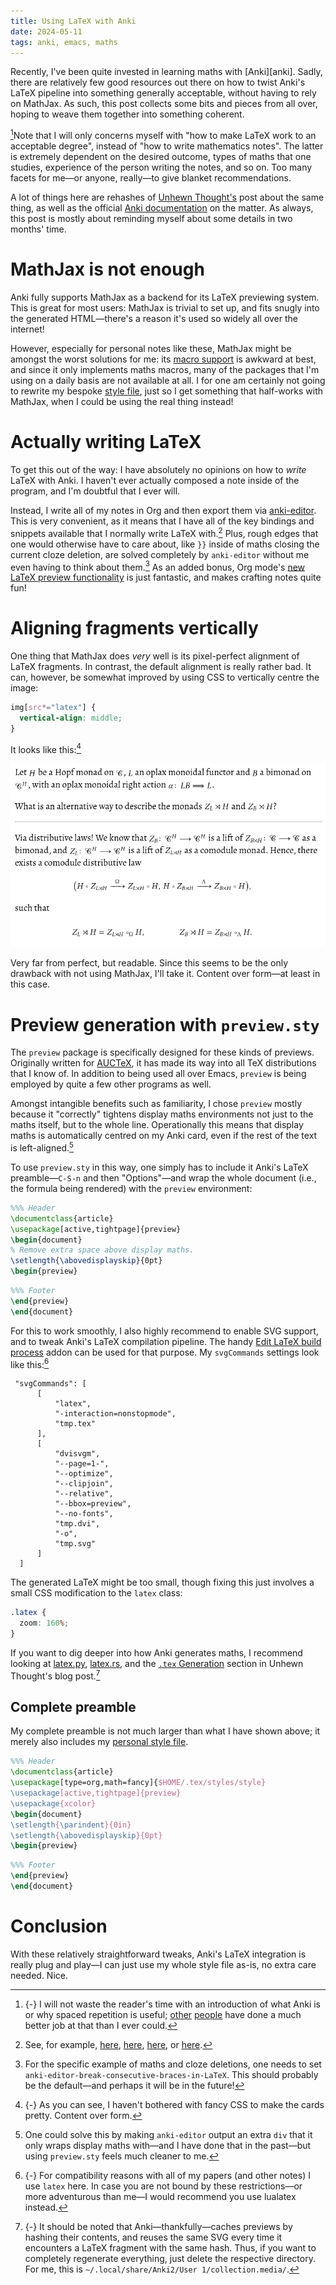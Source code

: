 ```yaml
---
title: Using LaTeX with Anki
date: 2024-05-11
tags: anki, emacs, maths
---
```


<p></p>
Recently, I've been quite invested in learning maths with [Anki][anki].
Sadly, there are relatively few good resources out there on how to
twist Anki's LaTeX pipeline into something generally acceptable,
without having to rely on MathJax.
As such, this post collects some bits and pieces from all over,
hoping to weave them together into something coherent.

<!--more-->

[^10]Note that I will only concerns myself with
"how to make LaTeX work to an acceptable degree",
instead of
"how to write mathematics notes".
The latter is extremely dependent on the desired outcome,
types of maths that one studies,
experience of the person writing the notes, and so on.
Too many facets for me—or anyone, really—to give blanket recommendations.

A lot of things here are rehashes of [Unhewn Thought's][anki-post]
post about the same thing,
as well as the official [Anki documentation](https://docs.ankiweb.net/math.html#latex)
on the matter.
As always, this post is mostly about reminding myself about some details in two months' time.

# MathJax is not enough

Anki fully supports MathJax as a backend for its LaTeX previewing system.
This is great for most users:
MathJax is trivial to set up, and fits snugly into the generated HTML<!--
-->—there's a reason it's used so widely all over the internet!

However,
especially for personal notes like these,
MathJax might be amongst the worst solutions for me:
its [macro support](https://docs.mathjax.org/en/latest/input/tex/extensions.html)
is awkward at best,
and since it only implements maths macros,
many of the packages that I'm using on a daily basis are not available at all.
I for one am certainly not going to rewrite my bespoke [style file][latex-styles],
just so I get something that half-works with MathJax,
when I could be using the real thing instead!

# Actually writing LaTeX

To get this out of the way:
I have absolutely no opinions on how to *write* LaTeX with Anki.
I haven't ever actually composed a note inside of the program,
and I'm doubtful that I ever will.

Instead, I write all of my notes in Org and then export them via [anki-editor][anki-editor].
This is very convenient,
as it means that I have all of the key bindings and snippets available that I normally write LaTeX with.[^4]
Plus, rough edges that one would otherwise have to care about,
like `}}` inside of maths closing the current cloze deletion,
are solved completely by `anki-editor` without me even having to think about them.[^12]
As an added bonus,
Org mode's [new LaTeX preview functionality](https://www.youtube.com/watch?v=n-AfvuV-bYo) is just fantastic,
and makes crafting notes quite fun!

# Aligning fragments vertically

One thing that MathJax does *very* well is its pixel-perfect alignment of LaTeX fragments.
In contrast, the default alignment is really rather bad.
It can, however, be somewhat improved by using CSS to vertically centre the image:

``` css
img[src*="latex"] {
  vertical-align: middle;
}
```

It looks like this:[^9]

<img class="pure-img"
     src="../images/anki-latex/centered.png"
     alt="A note with approrimately centred LaTeX">

Very far from perfect, but readable.
Since this seems to be the only drawback with not using MathJax,
I'll take it.
Content over form—at least in this case.

# Preview generation with `preview.sty`

The `preview` package is specifically designed for these kinds of previews.
Originally written for [AUCTeX](https://www.gnu.org/software/auctex/),
it has made its way into all TeX distributions that I know of.
In addition to being used all over Emacs,
`preview` is being employed by quite a few other programs as well.

Amongst intangible benefits such as familiarity,
I chose `preview` mostly because
it "correctly" tightens display maths environments not just to the maths itself,
but to the whole line.
Operationally this means that display maths is automatically centred on my Anki card,
even if the rest of the text is left-aligned.[^7]

To use `preview.sty` in this way,
one simply has to include it Anki's LaTeX preamble—`C-S-n` and then "Options"—and wrap the whole document (i.e., the formula being rendered) with the `preview` environment:

``` tex
%%% Header
\documentclass{article}
\usepackage[active,tightpage]{preview}
\begin{document}
% Remove extra space above display maths.
\setlength{\abovedisplayskip}{0pt}
\begin{preview}
```

``` tex
%%% Footer
\end{preview}
\end{document}
```

For this to work smoothly, I also highly recommend to enable SVG support,
and to tweak Anki's LaTeX compilation pipeline.
The handy [Edit LaTeX build process] addon can be used for that purpose.
My `svgCommands` settings look like this:[^3]

     "svgCommands": [
          [
              "latex",
              "-interaction=nonstopmode",
              "tmp.tex"
          ],
          [
              "dvisvgm",
              "--page=1-",
              "--optimize",
              "--clipjoin",
              "--relative",
              "--bbox=preview",
              "--no-fonts",
              "tmp.dvi",
              "-o",
              "tmp.svg"
          ]
      ]

The generated LaTeX might be too small,
though fixing this just involves a small CSS modification to the `latex` class:

``` css
.latex {
  zoom: 160%;
}
```

If you want to dig deeper into how Anki generates maths, I recommend looking at
[latex.py](https://github.com/ankitects/anki/blob/c29125939db1dbb9ef48d42f425eb70abaee53ad/pylib/anki/latex.py),
[latex.rs](https://github.com/ankitects/anki/blob/c29125939db1dbb9ef48d42f425eb70abaee53ad/rslib/src/latex.rs),
and the
[`.tex` Generation](https://unhewn-thoughts.org/anki/guide-on-using-latex-xetex-luatex-with-anki.html#tex-generation)
section in Unhewn Thought's blog post.[^6]

## Complete preamble

My complete preamble is not much larger than what I have shown above;
it merely also includes my [personal style file][LaTeX-styles].

``` tex
%%% Header
\documentclass{article}
\usepackage[type=org,math=fancy]{$HOME/.tex/styles/style}
\usepackage[active,tightpage]{preview}
\usepackage{xcolor}
\begin{document}
\setlength{\parindent}{0in}
\setlength{\abovedisplayskip}{0pt}
\begin{preview}
```

``` tex
%%% Footer
\end{preview}
\end{document}
```

# Conclusion

With these relatively straightforward tweaks,
Anki's LaTeX integration is really plug and play—I can just use my whole style file as-is,
no extra care needed.
Nice.

[anki]: https://apps.ankiweb.net/index.html
[anki-post]: https://unhewn-thoughts.org/anki/guide-on-using-latex-xetex-luatex-with-anki.html
[Edit LaTeX build process]: https://ankiweb.net/shared/info/937148547
[anki-editor]: https://github.com/anki-editor/anki-editor
[LaTeX-styles]: https://github.com/slotThe/latex-styles

[^3]: {-} For compatibility reasons with all of my papers (and other notes) I use `latex` here.
      In case you are not bound by these restrictions—or more adventurous than me—I would recommend you use lualatex instead.

[^4]: See, for example,
      [here](https://tony-zorman.com/posts/my-phd-workflow.html#digital-notes),
      [here](https://tony-zorman.com/posts/emacs-potpourri.html#latex),
      [here](https://tony-zorman.com/posts/pretty-latex.html),
      or
      [here](https://gitlab.com/slotThe/dotfiles/-/blob/master/emacs/lisp/hopf-latex-math.el?ref_type=heads).

[^6]: {-} It should be noted that Anki—thankfully—caches previews by hashing their contents,
      and reuses the same SVG every time it encounters a LaTeX fragment with the same hash.
      Thus, if you want to completely regenerate everything, just delete the respective directory.
      For me, this is `~/.local/share/Anki2/User 1/collection.media/`.

[^7]: One could solve this by making `anki-editor` output an extra `div` that it only wraps display maths with<!--
      -->—and I have done that in the past—but using `preview.sty` feels much cleaner to me.

[^9]: {-} As you can see, I haven't bothered with fancy CSS to make the cards pretty. Content over form.

[^10]: {-} I will not waste the reader's time with an introduction of what Anki is or why spaced repetition is useful;
       [other](https://gwern.net/spaced-repetition)
       [people](https://augmentingcognition.com/ltm.html)
       have done a much better job at that than I ever could.

[^12]: For the specific example of maths and cloze deletions,
       one needs to set `anki-editor-break-consecutive-braces-in-LaTeX`.
       This should probably be the default—and perhaps it will be in the future!
